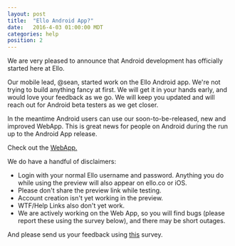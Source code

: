 ```yaml
---
layout: post
title:  "Ello Android App?"
date:   2016-4-03 01:00:00 MDT
categories: help
position: 2
---
```


We are very pleased to announce that Android development has officially started here at Ello. 

Our mobile lead, @sean, started work on the Ello Android app. We're not trying to build anything fancy at first. We will get it in your hands early, and would love your feedback as we go. We will keep you updated and will reach out for Android beta testers as we get closer.

In the meantime Android users can use our soon-to-be-released, new and improved WebApp. This is great news for people on Android during the run up to the Android App release.

Check out the [WebApp.](https://preview.ello.co)

We do have a handful of disclaimers:

* Login with your normal Ello username and password. Anything you do while using the preview will also appear on ello.co or iOS.
* Please don't share the preview link while testing.
* Account creation isn't yet working in the preview.
* WTF/Help Links also don't yet work.
* We are actively working on the Web App, so you will find bugs (please report these using the survey below), and there may be short outages.

And please send us your feedback using [this](https://ello.typeform.com/to/M6igwg) survey.
